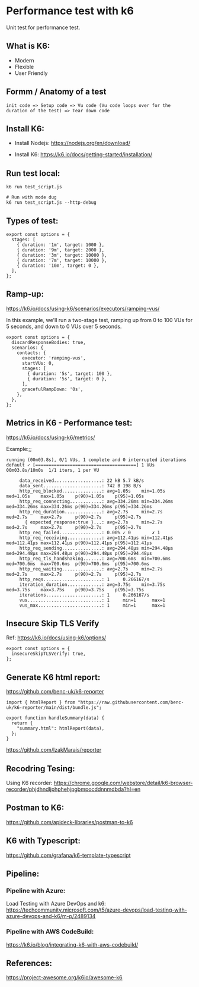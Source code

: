 # Performance test with k6

Unit test for performance test.

## What is K6:
+ Modern
+ Flexible
+ User Friendly

## Formm / Anatomy of a test

`init code => Setup code => Vu code (Vu code loops over for the duration of the test) => Tear down code`


## Install K6:

+ Install Nodejs: https://nodejs.org/en/download/

+ Install K6: https://k6.io/docs/getting-started/installation/

## Run test local:

```
k6 run test_script.js

# Run with mode dug
k6 run test_script.js --http-debug
```

## Types of test:

```
export const options = {
  stages: [
    { duration: '1m', target: 1000 },
    { duration: '9m', target: 2000 },
    { duration: '3m', target: 10000 },
    { duration: '7m', target: 10000 },
    { duration: '10m', target: 0 },
  ],
};
```

## Ramp-up:
https://k6.io/docs/using-k6/scenarios/executors/ramping-vus/

In this example, we'll run a two-stage test, ramping up from 0 to 100 VUs for 5 seconds, and down to 0 VUs over 5 seconds.

```
export const options = {
  discardResponseBodies: true,
  scenarios: {
    contacts: {
      executor: 'ramping-vus',
      startVUs: 0,
      stages: [
        { duration: '5s', target: 100 },
        { duration: '5s', target: 0 },
      ],
      gracefulRampDown: '0s',
    },
  },
};
```

## Metrics in K6 - Performance test:

https://k6.io/docs/using-k6/metrics/

Example:;;
```
running (00m03.8s), 0/1 VUs, 1 complete and 0 interrupted iterations
default ✓ [======================================] 1 VUs  00m03.8s/10m0s  1/1 iters, 1 per VU

     data_received..................: 22 kB 5.7 kB/s
     data_sent......................: 742 B 198 B/s
     http_req_blocked...............: avg=1.05s    min=1.05s    med=1.05s    max=1.05s    p(90)=1.05s    p(95)=1.05s
     http_req_connecting............: avg=334.26ms min=334.26ms med=334.26ms max=334.26ms p(90)=334.26ms p(95)=334.26ms
     http_req_duration..............: avg=2.7s     min=2.7s     med=2.7s     max=2.7s     p(90)=2.7s     p(95)=2.7s
       { expected_response:true }...: avg=2.7s     min=2.7s     med=2.7s     max=2.7s     p(90)=2.7s     p(95)=2.7s
     http_req_failed................: 0.00% ✓ 0        ✗ 1
     http_req_receiving.............: avg=112.41µs min=112.41µs med=112.41µs max=112.41µs p(90)=112.41µs p(95)=112.41µs
     http_req_sending...............: avg=294.48µs min=294.48µs med=294.48µs max=294.48µs p(90)=294.48µs p(95)=294.48µs
     http_req_tls_handshaking.......: avg=700.6ms  min=700.6ms  med=700.6ms  max=700.6ms  p(90)=700.6ms  p(95)=700.6ms
     http_req_waiting...............: avg=2.7s     min=2.7s     med=2.7s     max=2.7s     p(90)=2.7s     p(95)=2.7s
     http_reqs......................: 1     0.266167/s
     iteration_duration.............: avg=3.75s    min=3.75s    med=3.75s    max=3.75s    p(90)=3.75s    p(95)=3.75s
     iterations.....................: 1     0.266167/s
     vus............................: 1     min=1      max=1
     vus_max........................: 1     min=1      max=1
```
## Insecure Skip TLS Verify
Ref: https://k6.io/docs/using-k6/options/

```
export const options = {
  insecureSkipTLSVerify: true,
};
```

## Generate K6 html report:

https://github.com/benc-uk/k6-reporter

```
import { htmlReport } from "https://raw.githubusercontent.com/benc-uk/k6-reporter/main/dist/bundle.js";
````

```
export function handleSummary(data) {
  return {
    "summary.html": htmlReport(data),
  };
}
```
https://github.com/IzakMarais/reporter

## Recodring Tesing:

Using K6 recorder: https://chrome.google.com/webstore/detail/k6-browser-recorder/phjdhndljphphehjpgbmpocddnnmdbda?hl=en

## Postman to K6: 

https://github.com/apideck-libraries/postman-to-k6

## K6 with Typescript:

https://github.com/grafana/k6-template-typescript

## Pipeline:
### Pipeline with Azure:
Load Testing with Azure DevOps and k6: https://techcommunity.microsoft.com/t5/azure-devops/load-testing-with-azure-devops-and-k6/m-p/2489134
### Pipeline with AWS CodeBuild: 
https://k6.io/blog/integrating-k6-with-aws-codebuild/


## References:
https://project-awesome.org/k6io/awesome-k6
